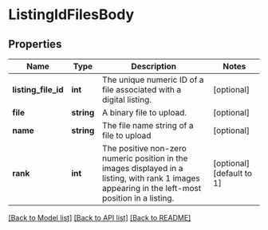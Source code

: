 # ListingIdFilesBody

## Properties
Name | Type | Description | Notes
------------ | ------------- | ------------- | -------------
**listing_file_id** | **int** | The unique numeric ID of a file associated with a digital listing. | [optional] 
**file** | **string** | A binary file to upload. | [optional] 
**name** | **string** | The file name string of a file to upload | [optional] 
**rank** | **int** | The positive non-zero numeric position in the images displayed in a listing, with rank 1 images appearing in the left-most position in a listing. | [optional] [default to 1]

[[Back to Model list]](../../README.md#documentation-for-models) [[Back to API list]](../../README.md#documentation-for-api-endpoints) [[Back to README]](../../README.md)

